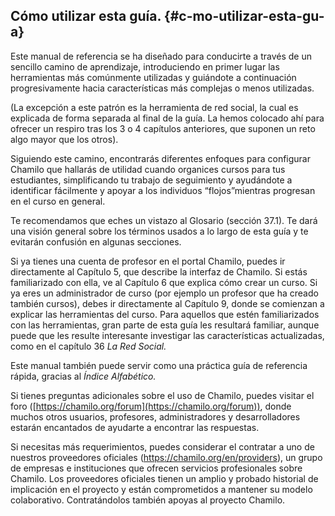 ## Cómo utilizar esta guía. {#c-mo-utilizar-esta-gu-a}

Este manual de referencia se ha diseñado para conducirte a través de un sencillo camino de aprendizaje, introduciendo en primer lugar las herramientas más comúnmente utilizadas y guiándote a continuación progresivamente hacia características más complejas o menos utilizadas.

(La excepción a este patrón es la herramienta de red social, la cual es explicada de forma separada al final de la guía. La hemos colocado ahí para ofrecer un respiro tras los 3 o 4 capítulos anteriores, que suponen un reto algo mayor que los otros).

Siguiendo este camino, encontrarás diferentes enfoques para configurar Chamilo que hallarás de utilidad cuando organices cursos para tus estudiantes, simplificando tu trabajo de seguimiento y ayudándote a identificar fácilmente y apoyar a los individuos “flojos”mientras progresan en el curso en general.

Te recomendamos que eches un vistazo al Glosario (sección 37.1). Te dará una visión general sobre los términos usados a lo largo de esta guía y te evitarán confusión en algunas secciones.

Si ya tienes una cuenta de profesor en el portal Chamilo, puedes ir directamente al Capítulo 5, que describe la interfaz de Chamilo. Si estás familiarizado con ella, ve al Capítulo 6 que explica cómo crear un curso. Si ya eres un administrador de curso (por ejemplo un profesor que ha creado también cursos), debes ir directamente al Capítulo 9, donde se comienzan a explicar las herramientas del curso. Para aquellos que estén familiarizados con las herramientas, gran parte de esta guía les resultará familiar, aunque puede que les resulte interesante investigar las características actualizadas, como en el capítulo 36 _La Red Social._

Este manual también puede servir como una práctica guía de referencia rápida, gracias al _Índice Alfabético._

Si tienes preguntas adicionales sobre el uso de Chamilo, puedes visitar el foro ([https://chamilo.org/forum](https://chamilo.org/forum)), donde muchos otros usuarios, profesores, administradores y desarrolladores estarán encantados de ayudarte a encontrar las respuestas.

Si necesitas más requerimientos, puedes considerar el contratar a uno de nuestros proveedores oficiales ([http](https://chamilo.org/en/providers)[s](https://chamilo.org/en/providers)[://chamilo.org/en/providers](https://chamilo.org/en/providers)), un grupo de empresas e instituciones que ofrecen servicios profesionales sobre Chamilo. Los proveedores oficiales tienen un amplio y probado historial de implicación en el proyecto y están comprometidos a mantener su modelo colaborativo. Contratándolos también apoyas al proyecto Chamilo.